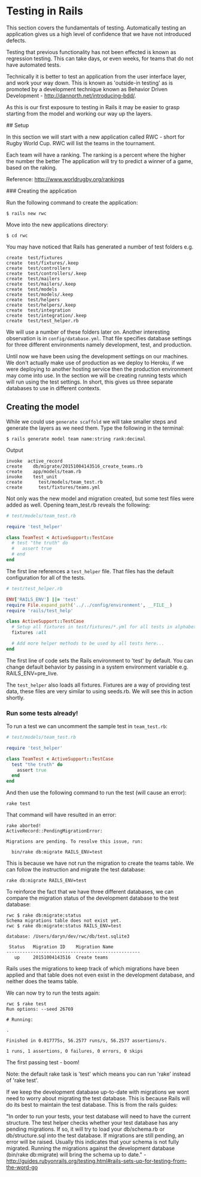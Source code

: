 # Testing in Rails

This section covers the fundamentals of testing. Automatically testing an application gives us a high level of confidence that we have not introduced defects. 

Testing that previous functionality has not been effected is known as regression testing. This can take days, or even weeks, for teams that do not have automated tests. 

Technically it is better to test an application from the user interface layer, and work your way down. This is known as 'outside-in testing' as is promoted by a development technique known as Behavior Driven Development - http://dannorth.net/introducing-bdd/. 

As this is our first exposure to testing in Rails it may be easier to grasp starting from the model and working our way up the layers.

## Setup

In this section we will start with a new application called RWC - short for Rugby World Cup. RWC will list the teams in the tournament. 

Each team will have a ranking. The ranking is a percent where the higher the number the better The application will try to predict a winner of a game, based on the raking.

Reference: http://www.worldrugby.org/rankings

### Creating the application 

Run the following command to create the application:

```
$ rails new rwc
```

Move into the new applications directory:
```
$ cd rwc
```

You may have noticed that Rails has generated a number of test folders e.g.

```
create  test/fixtures
create  test/fixtures/.keep
create  test/controllers
create  test/controllers/.keep
create  test/mailers
create  test/mailers/.keep
create  test/models
create  test/models/.keep
create  test/helpers
create  test/helpers/.keep
create  test/integration
create  test/integration/.keep
create  test/test_helper.rb

```

We will use a number of these folders later on. Another interesting observation is in `config/database.yml`. That file specifies database settings for three different environments namely development, test, and production. 

Until now we have been using the development settings on our machines. We don't actually make use of production as we deploy to Heroku, if we were deploying to another hosting service then the production environment may come into use. In the section we will be creating running tests which will run using the test settings. In short, this gives us three separate databases to use in different contexts.


## Creating the model

While we could use `generate scaffold` we will take smaller steps and generate the layers as we need them. Type the following in the terminal:

```
$ rails generate model team name:string rank:decimal
```
Output

```
invoke  active_record
create    db/migrate/20151004143516_create_teams.rb
create    app/models/team.rb
invoke    test_unit
create      test/models/team_test.rb
create      test/fixtures/teams.yml
```

Not only was the new model and migration created, but some test files were added as well. Opening team_test.rb reveals the following:

```ruby
# test/models/team_test.rb

require 'test_helper'

class TeamTest < ActiveSupport::TestCase
  # test "the truth" do
  #   assert true
  # end
end
``` 

The first line references a `test_helper` file. That files has the default configuration for all of the tests. 

```ruby
# test/test_helper.rb

ENV['RAILS_ENV'] ||= 'test'
require File.expand_path('../../config/environment', __FILE__)
require 'rails/test_help'

class ActiveSupport::TestCase
  # Setup all fixtures in test/fixtures/*.yml for all tests in alphabetical order.
  fixtures :all

  # Add more helper methods to be used by all tests here...
end
```

The first line of code sets the Rails environment to 'test' by default. You can change default behavior by passing in a system environment variable e.g. RAILS_ENV=pre_live.

The `test_helper` also loads all fixtures. Fixtures are a way of providing test data, these files are very similar to using seeds.rb. We will see this in action shortly.

### Run some tests already!

To run a test we can uncomment the sample test in `team_test.rb`:

```ruby
# test/models/team_test.rb

require 'test_helper'

class TeamTest < ActiveSupport::TestCase
  test "the truth" do
    assert true
  end
end
```  


And then use the following command to run the test (will cause an error):

```
rake test
```

That command will have resulted in an error:

```
rake aborted!
ActiveRecord::PendingMigrationError: 

Migrations are pending. To resolve this issue, run:

  bin/rake db:migrate RAILS_ENV=test

```

This is because we have not run the migration to create the teams table. We can follow the instruction and migrate the test database:

```
rake db:migrate RAILS_ENV=test
``` 

To reinforce the fact that we have three different databases, we can compare the migration status of the development database to the test database:

```
rwc $ rake db:migrate:status
Schema migrations table does not exist yet.
rwc $ rake db:migrate:status RAILS_ENV=test

database: /Users/daryn/dev/rwc/db/test.sqlite3

 Status   Migration ID    Migration Name
--------------------------------------------------
   up     20151004143516  Create teams

```

Rails uses the migrations to keep track of which migrations have been applied and that table does not even exist in the development database, and neither does the teams table.

We can now try to run the tests again:

```
rwc $ rake test
Run options: --seed 26769

# Running:

.

Finished in 0.017775s, 56.2577 runs/s, 56.2577 assertions/s.

1 runs, 1 assertions, 0 failures, 0 errors, 0 skips

```

The first passing test - boom!

Note: the default rake task is 'test' which means you can run 'rake' instead of 'rake test'.

If we keep the development database up-to-date with migrations we wont need to worry about migrating the test database. This is because Rails will do its best to maintain the test database. This is from the rails guides:

"In order to run your tests, your test database will need to have the current structure. The test helper checks whether your test database has any pending migrations. If so, it will try to load your db/schema.rb or db/structure.sql into the test database. If migrations are still pending, an error will be raised. Usually this indicates that your schema is not fully migrated. Running the migrations against the development database (bin/rake db:migrate) will bring the schema up to date." - http://guides.rubyonrails.org/testing.html#rails-sets-up-for-testing-from-the-word-go





